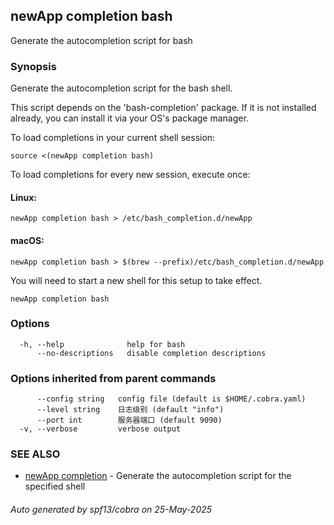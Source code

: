 ## newApp completion bash

Generate the autocompletion script for bash

### Synopsis

Generate the autocompletion script for the bash shell.

This script depends on the 'bash-completion' package.
If it is not installed already, you can install it via your OS's package manager.

To load completions in your current shell session:

	source <(newApp completion bash)

To load completions for every new session, execute once:

#### Linux:

	newApp completion bash > /etc/bash_completion.d/newApp

#### macOS:

	newApp completion bash > $(brew --prefix)/etc/bash_completion.d/newApp

You will need to start a new shell for this setup to take effect.


```
newApp completion bash
```

### Options

```
  -h, --help              help for bash
      --no-descriptions   disable completion descriptions
```

### Options inherited from parent commands

```
      --config string   config file (default is $HOME/.cobra.yaml)
      --level string    日志级别 (default "info")
      --port int        服务器端口 (default 9090)
  -v, --verbose         verbose output
```

### SEE ALSO

* [newApp completion](newApp_completion.md)	 - Generate the autocompletion script for the specified shell

###### Auto generated by spf13/cobra on 25-May-2025
